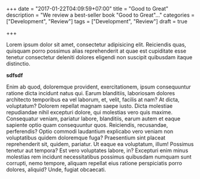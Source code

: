 +++
date = "2017-01-22T04:09:59+07:00"
title = "Good to Great"
description = "We review a best-seller book \"Good to Great\"..."
categories = ["Development", "Review"]
tags = ["Development", "Review"]
draft = true

+++

Lorem ipsum dolor sit amet, consectetur adipisicing elit. Reiciendis quas, quisquam porro possimus alias reprehenderit at quae est cupiditate esse tenetur consectetur deleniti dolores eligendi non suscipit quibusdam itaque distinctio.

<!--more-->

**sdfsdf**

Enim ab quod, doloremque provident, exercitationem, ipsum consequuntur ratione dicta incidunt natus qui. Earum blanditiis, laboriosam dolores architecto temporibus ea vel laborum, et, velit, facilis at nam? At dicta, voluptatum?
Dolorem repellat magnam saepe iusto. Dicta molestiae repudiandae nihil excepturi dolore, qui molestias vero quis maxime. Consequatur veniam, pariatur labore, blanditiis, earum autem et eaque sapiente optio quam consequuntur quos.
Reiciendis, recusandae, perferendis? Optio commodi laudantium explicabo vero veniam non voluptatibus quidem doloremque fuga? Praesentium sint placeat reprehenderit sit, quidem, pariatur. Ut eaque ea voluptatum, illum! Possimus tenetur aut tempora?
Est vero voluptates labore, in? Excepturi enim minus molestias rem incidunt necessitatibus possimus quibusdam numquam sunt corrupti, nemo tempore, aliquam repellat eius ratione perspiciatis porro dolores, aliquid? Unde, fugiat obcaecati.